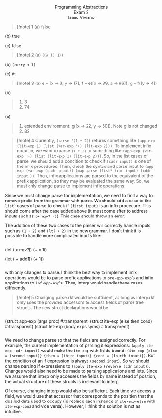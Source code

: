 <p align=center>
Programming Abstractions <br>
Exam 2 <br>
Isaac Viviano
</p>

>[!note] 1
(a) false
>
(b) true
>
(c) false

>[!note] 2
(a) ```((λ () 1))```
>
(b) ```(curry + 1)```
>
(c) ```#t```

>[!note] 3
(a) e = [x -> 3, y -> 17], f = e([x -> 39, a -> 96]),  g = f([y -> 4])
>
(b) 
>1. 3
>2. 74
>
(c) 
>1. extended environment: g([x -> 22, y -> 60]). Note g is not changed
>2. 82

>[!note] 4
Currently, `(parse '(1 + 2))` returns something like `(app-exp (lit-exp 1) (list (var-exp '+) (lit-exp 2)))`. To implement infix notation, we want to parse `(1 + 2)` to something like `(app-exp (var-exp '+) (list (lit-exp 1) (lit-exp 2)))`. So, in the list cases of parse, we should add a condition to check if `(cadr input)` is one of the infix procedures. Then, check the syntax and parse input to `(app-exp (var-exp (cadr input)) (map parse (list* (car input) (cddr input)))`. Then, infix applications are parsed to the equivalent of the prefix application, so they may be evaluated the same way. So, we must only change parse to implement infix operations.
>
Since we must change parse for implementation, we need to find a way to remove prefix from the grammar with parse. We should add a case to the `list?` cases of parse to check if `(first input)` is an infix procedure. This should come after the case added above (it must come after to address inputs such as `(+ eqv? -)`). This case should throw an error. 
>
The addition of these two cases to the parser will correctly handle inputs such as `(1 + 2)` and `(lt? 4 2)` in the new grammar. I don't think it is possible to handle more complicated inputs like: 
>```{racket}
(let ([x eqv?])
  (+ x 1))
>
(let ([+ add1])
  (+ 1))
>```
with only changes to parse. I think the best way to implement infix operations would be to parse prefix applications to `pre-app-exp`'s and infix applications to `inf-app-exp`'s. Then, interp would handle these cases differently. 

>[!note] 5
Changing parse.rkt would be sufficient, as long as interp.rkt only uses the provided accessors to access fields of parse tree structs. The new struct declarations would be 
>```{racket}
(struct app-exp (args proc) #:transparent)
(struct ite-exp (else then cond) #:transparent)
(struct let-exp (body exps syms) #:transparent)
>```
We need to change parse so that the fields are assigned correctly. For example, the current implementation of parsing if expressions: `(apply ite-exp (cdr input))` would make the `ite-exp` with fields bound: `(ite-exp {else = (second input)} {then = (third input)} {cond = (fourth input)})`. But the condition of an if expression is always `(second input)`. So we should change parsing if expressions to `(apply ite-exp (reverse (cdr input))`. Changes would also need to be made to parsing applications and lets. Since we assume that interp only accesses the fields by name instead of position, the actual structure of these structs is irrelevant to interp. 
>
Of course, changing interp would also be sufficient. Each time we access a field, we would use that accessor that corresponds to the position that the desired data used to occupy (ie replace each instance of `ite-exp-else` with `ite-exp-cond` and vice versa). However, I think this solution is not as intuitive.
